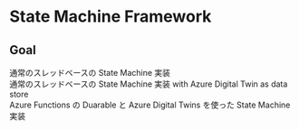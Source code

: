 # State Machine Framework  
## Goal  
通常のスレッドベースの State Machine 実装  
通常のスレッドベースの State Machine 実装 with Azure Digital Twin as data store  
Azure Functions の Duarable と Azure Digital Twins を使った State Machine 実装  
